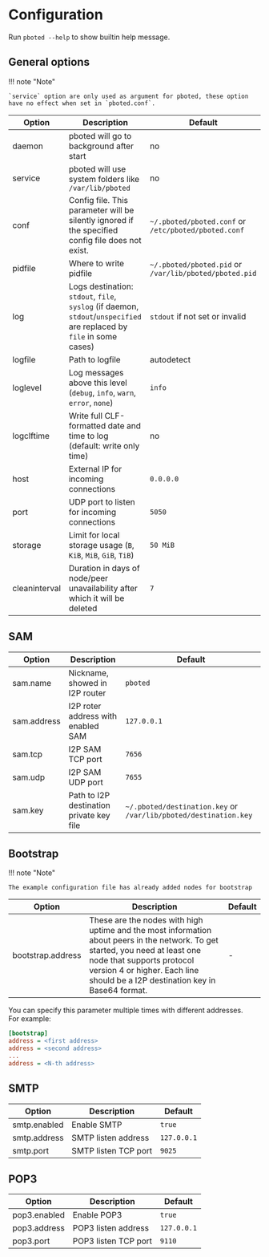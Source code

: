 # Configuration

Run `pboted --help` to show builtin help message.

## General options

!!! note "Note"

    `service` option are only used as argument for pboted, these option have no effect when set in `pboted.conf`.

| Option        | Description                                                                                              | Default                                                |
|---------------|----------------------------------------------------------------------------------------------------------|--------------------------------------------------------|
| daemon        | pboted will go to background after start                                                                 | no                                                     |
| service       | pboted will use system folders like `/var/lib/pboted`                                                    | no                                                     |
| conf          | Config file. This parameter will be silently ignored if the specified config file does not exist.        | `~/.pboted/pboted.conf` or `/etc/pboted/pboted.conf`   |
| pidfile       | Where to write pidfile                                                                                   | `~/.pboted/pboted.pid` or `/var/lib/pboted/pboted.pid` |
| log           | Logs destination: `stdout`, `file`, `syslog` (if daemon, `stdout`/`unspecified` are replaced by `file` in some cases) | `stdout` if not set or invalid            |
| logfile       | Path to logfile                                                                                          | autodetect                                             |
| loglevel      | Log messages above this level (`debug`, `info`, `warn`, `error`, `none`)                                 | `info`                                                 |
| logclftime    | Write full CLF-formatted date and time to log (default: write only time)                                 | no                                                     |
| host          | External IP for incoming connections                                                                     | `0.0.0.0`                                              |
| port          | UDP port to listen for incoming connections                                                              | `5050`                                                 |
| storage       | Limit for local storage usage (`B`, `KiB`, `MiB`, `GiB`, `TiB`)                                          | `50 MiB`                                               |
| cleaninterval | Duration in days of node/peer unavailability after which it will be deleted                              | `7`                                                    |

## SAM

| Option      | Description                              | Default                                                          |
|-------------|------------------------------------------|------------------------------------------------------------------|
| sam.name    | Nickname, showed in I2P router           | `pboted`                                                         |
| sam.address | I2P roter address with enabled SAM       | `127.0.0.1`                                                      |
| sam.tcp     | I2P SAM TCP port                         | `7656`                                                           |
| sam.udp     | I2P SAM UDP port                         | `7655`                                                           |
| sam.key     | Path to I2P destination private key file | `~/.pboted/destination.key` or `/var/lib/pboted/destination.key` |

## Bootstrap

!!! note "Note"

    The example configuration file has already added nodes for bootstrap

| Option            | Description                        | Default |
|-------------------|------------------------------------|---------|
| bootstrap.address | These are the nodes with high uptime and the most information about peers in the network. To get started, you need at least one node that supports protocol version 4 or higher. Each line should be a I2P destination key in Base64 format. | - |

You can specify this parameter multiple times with different addresses.  
For example: 

```ini
[bootstrap]
address = <first address>
address = <second address>
...
address = <N-th address>
```

## SMTP

| Option       | Description          | Default     |
|--------------|----------------------|-------------|
| smtp.enabled | Enable SMTP          | `true`      |
| smtp.address | SMTP listen address  | `127.0.0.1` |
| smtp.port    | SMTP listen TCP port | `9025`      |

## POP3

| Option       | Description          | Default     |
|--------------|----------------------|-------------|
| pop3.enabled | Enable POP3          | `true`      |
| pop3.address | POP3 listen address  | `127.0.0.1` |
| pop3.port    | POP3 listen TCP port | `9110`      |
